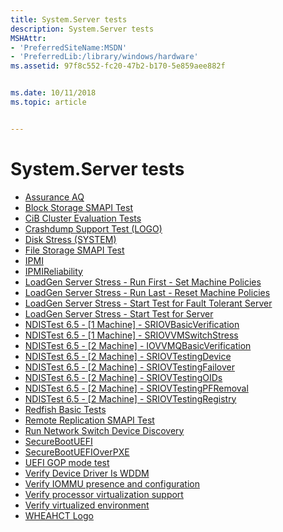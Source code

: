```yaml
---
title: System.Server tests
description: System.Server tests
MSHAttr:
- 'PreferredSiteName:MSDN'
- 'PreferredLib:/library/windows/hardware'
ms.assetid: 97f8c552-fc20-47b2-b170-5e859aee882f


ms.date: 10/11/2018
ms.topic: article


---
```


# System.Server tests


-   [Assurance AQ](37887a00-ce82-40cd-b54e-d26c4aaaba76.md)
-   [Block Storage SMAPI Test](696f32e7-d3ee-41b2-a1f6-9d6047503f86.md)
-   [CiB Cluster Evaluation Tests](6fa11e57-ec0a-45d4-921b-d47cf62f6c27.md)
-   [Crashdump Support Test (LOGO)](76232429-4aad-4afb-8825-5c78d93765eb.md)
-   [Disk Stress (SYSTEM)](21f59bdf-7d7f-48df-96cd-a18a10ee08ac.md)
-   [File Storage SMAPI Test](478fe5ef-5f3d-49cd-a971-b6bdbe03e12c.md)
-   [IPMI](402a5324-7e16-428f-9d5d-3e6cf24fb2bd.md)
-   [IPMIReliability](9188ae9b-bc2d-439c-b26d-67ffa8b1c7b7.md)
-   [LoadGen Server Stress - Run First - Set Machine Policies](318d804e-aa8f-4ffb-8ce2-963cea2f1a40.md)
-   [LoadGen Server Stress - Run Last - Reset Machine Policies](8cb4f87c-d2a4-4d90-92a7-edd016ccdeac.md)
-   [LoadGen Server Stress - Start Test for Fault Tolerant Server](f3f9116b-6722-4e36-9dd5-d621e4be1daa.md)
-   [LoadGen Server Stress - Start Test for Server](6e9adb95-fca5-4e15-a255-bc96c0d12aa9.md)
-   [NDISTest 6.5 - [1 Machine] - SRIOVBasicVerification](616e3e15-2635-4810-b4bf-ec90eeb00a4f.md)
-   [NDISTest 6.5 - [1 Machine] - SRIOVVMSwitchStress ](4de5a018-4367-46f0-9a60-42d242640592.md)
-   [NDISTest 6.5 - [2 Machine] - IOVVMQBasicVerification](8541d497-210d-415f-9b56-cdf201e304d3.md)
-   [NDISTest 6.5 - [2 Machine] - SRIOVTestingDevice](bc810836-6836-478d-999c-c7771682911f.md)
-   [NDISTest 6.5 - [2 Machine] - SRIOVTestingFailover](db3ee80d-faa4-4966-a054-c75e6f8e3067.md)
-   [NDISTest 6.5 - [2 Machine] - SRIOVTestingOIDs](da9ba88d-8b20-4eca-bf44-f37ed7078702.md)
-   [NDISTest 6.5 - [2 Machine] - SRIOVTestingPFRemoval](6e96f98b-efeb-480f-9a4e-33dfd1dad187.md)
-   [NDISTest 6.5 - [2 Machine] - SRIOVTestingRegistry](02f34b1c-bbc4-4aac-b929-6adab9f753f8.md)
-   [Redfish Basic Tests](66856ef9-be4b-4aea-9d3b-71a89214c30e.md)
-   [Remote Replication SMAPI Test](9090e2e9-5f60-48ca-a2a3-77a4f2ffcb7c.md)
-   [Run Network Switch Device Discovery](33a3be21-b5e7-4b3a-952c-dfcbcde54147.md)
-   [SecureBootUEFI](908e4447-31e4-49c7-a6a8-486558006d0e.md)
-   [SecureBootUEFIOverPXE](b0ea1e01-f036-4a87-9b8d-bae338e56086.md)
-   [UEFI GOP mode test](6afc8979-df62-4d86-8f6a-99f05bbdc7f3.md)
-   [Verify Device Driver Is WDDM](fe14601e-d04c-4ad8-af8f-8fa09618a03d.md)
-   [Verify IOMMU presence and configuration](3b880cc8-516d-4ab4-9d7f-88b558bf4420.md)
-   [Verify processor virtualization support](f89a7089-85a5-4d32-94f8-60765f266351.md)
-   [Verify virtualized environment](306abec2-7be3-4acb-8a00-88bdb770a693.md)
-   [WHEAHCT Logo](3bdbdbc2-7165-445f-82f5-c413cb480e77.md)

 

 






